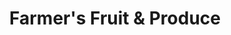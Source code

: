 ---
title: "Farmer's Fruit & Produce"
url: /lake-country/farmers-fruit-und-produce/
shop: Gemüse & Obst
---
